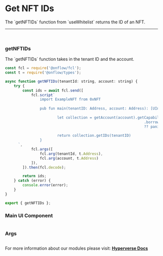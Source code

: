 # Get NFT IDs

<p> The `getNFTIDs` function from `useWhitelist` returns the ID of an NFT. </p>

---

<br>

### getNFTIDs

<p> The `getNFTIDs` function takes in the tenant ID and the account. </p>

```jsx
const fcl = require('@onflow/fcl');
const t = require('@onflow/types');

async function getNFTIDs(tenantId: string, account: string) {
	try {
		const ids = await fcl.send([
			fcl.script`
				import ExampleNFT from 0xNFT
						
				pub fun main(tenantID: Address, account: Address): [UInt64] {
																
						let collection = getAccount(account).getCapability(ExampleNFT.CollectionPublicPath)
																.borrow<&ExampleNFT.Collection{ExampleNFT.ExampleNFTCollectionPublic}>()
																?? panic("Could not borrow the ExampleNFT.Collection{ExampleNFT.ExampleNFTCollectionPublic}")
				
						return collection.getIDs(tenantID)
				}
      `,
			fcl.args([
				fcl.arg(tenantId, t.Address),
				fcl.arg(account, t.Address)
			]),
		]).then(fcl.decode);

		return ids;
	} catch (error) {
		console.error(error);
	}
}

export { getNFTIDs };
```

### Main UI Component

```jsx

```

### Args

<p> </p>

```jsx

```

For more information about our modules please visit: [**Hyperverse Docs**](https://docs.hyperverse.dev)